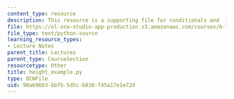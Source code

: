 ```yaml
---
content_type: resource
description: This resource is a supporting file for conditionals and  loops.
file: https://ol-ocw-studio-app-production.s3.amazonaws.com/courses/6-189-a-gentle-introduction-to-programming-using-python-january-iap-2011/90a696b3bbfb5d5cb030f45a17e1e72d_height_example.py
file_type: text/python-source
learning_resource_types:
- Lecture Notes
parent_title: Lectures
parent_type: CourseSection
resourcetype: Other
title: height_example.py
type: OCWFile
uid: 90a696b3-bbfb-5d5c-b030-f45a17e1e72d
---
```

